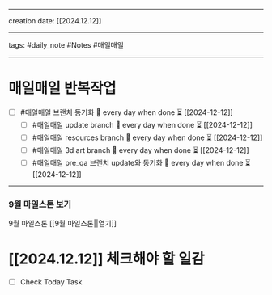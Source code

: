 
-------

creation date: [[2024.12.12]] 

--------

tags: #daily_note  #Notes #매일매일

---  
# 매일매일 반복작업 
- [ ] #매일매일 브랜치 동기화 🔁 every day when done ⏳ [[2024-12-12]] 
	- [ ] #매일매일 update branch  🔁 every day when done ⏳ [[2024-12-12]]
	- [ ] #매일매일 resources branch  🔁 every day when done ⏳ [[2024-12-12]]
	- [ ] #매일매일 3d art branch  🔁 every day when done ⏳ [[2024-12-12]]
	- [ ] #매일매일 pre_qa 브랜치 update와 동기화  🔁 every day when done ⏳ [[2024-12-12]]

--------

### 9월 마일스톤 보기
 9월 마일스톤 [[9월 마일스톤||열기]]



# [[2024.12.12]]  체크해야 할 일감

- [ ] Check Today Task





